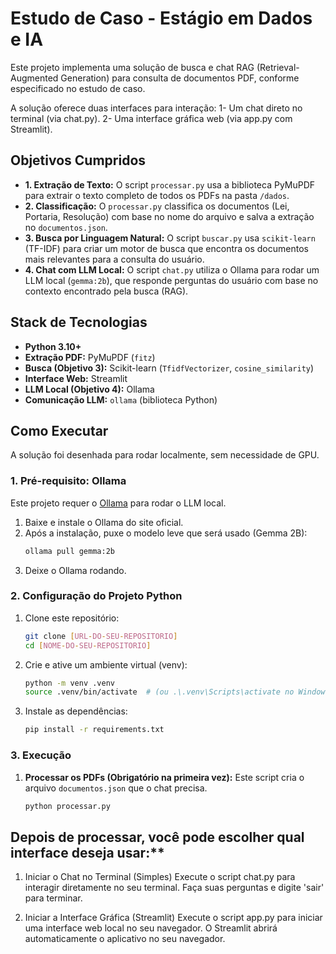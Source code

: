 # Estudo de Caso - Estágio em Dados e IA

Este projeto implementa uma solução de busca e chat RAG (Retrieval-Augmented Generation) para consulta de documentos PDF, conforme especificado no estudo de caso.

A solução oferece duas interfaces para interação:
1- Um chat direto no terminal (via chat.py).
2- Uma interface gráfica web (via app.py com Streamlit).

## Objetivos Cumpridos

* **1. Extração de Texto:** O script `processar.py` usa a biblioteca PyMuPDF para extrair o texto completo de todos os PDFs na pasta `/dados`.
* **2. Classificação:** O `processar.py` classifica os documentos (Lei, Portaria, Resolução) com base no nome do arquivo e salva a extração no `documentos.json`.
* **3. Busca por Linguagem Natural:** O script `buscar.py` usa `scikit-learn` (TF-IDF) para criar um motor de busca que encontra os documentos mais relevantes para a consulta do usuário.
* **4. Chat com LLM Local:** O script `chat.py` utiliza o Ollama para rodar um LLM local (`gemma:2b`), que responde perguntas do usuário com base no contexto encontrado pela busca (RAG).

## Stack de Tecnologias

* **Python 3.10+**
* **Extração PDF:** PyMuPDF (`fitz`)
* **Busca (Objetivo 3):** Scikit-learn (`TfidfVectorizer`, `cosine_similarity`)
* **Interface Web:** Streamlit
* **LLM Local (Objetivo 4):** Ollama
* **Comunicação LLM:** `ollama` (biblioteca Python)

## Como Executar 

A solução foi desenhada para rodar localmente, sem necessidade de GPU. 

### 1. Pré-requisito: Ollama

Este projeto requer o [Ollama](https://ollama.com) para rodar o LLM local.

1.  Baixe e instale o Ollama do site oficial.
2.  Após a instalação, puxe o modelo leve que será usado (Gemma 2B):
    ```bash
    ollama pull gemma:2b
    ```
3.  Deixe o Ollama rodando.

### 2. Configuração do Projeto Python

1.  Clone este repositório:
    ```bash
    git clone [URL-DO-SEU-REPOSITORIO]
    cd [NOME-DO-SEU-REPOSITORIO]
    ```

2.  Crie e ative um ambiente virtual (venv):
    ```bash
    python -m venv .venv
    source .venv/bin/activate  # (ou .\.venv\Scripts\activate no Windows)
    ```

3.  Instale as dependências:
    ```bash
    pip install -r requirements.txt
    ```

### 3. Execução

1.  **Processar os PDFs (Obrigatório na primeira vez):**
    Este script cria o arquivo `documentos.json` que o chat precisa.
    ```bash
    python processar.py
    ```

## Depois de processar, você pode escolher qual interface deseja usar:**

1. Iniciar o Chat no Terminal (Simples)
Execute o script chat.py para interagir diretamente no seu terminal.
Faça suas perguntas e digite 'sair' para terminar.

2. Iniciar a Interface Gráfica (Streamlit)
Execute o script app.py para iniciar uma interface web local no seu navegador.
O Streamlit abrirá automaticamente o aplicativo no seu navegador.

